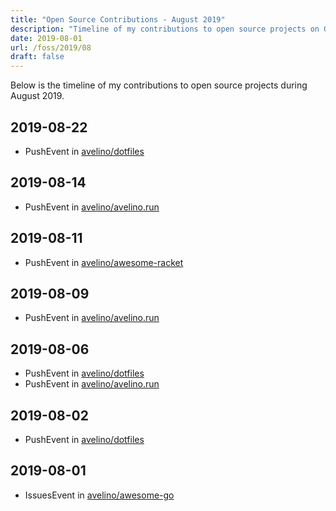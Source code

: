 ```yaml
---
title: "Open Source Contributions - August 2019"
description: "Timeline of my contributions to open source projects on GitHub during August 2019."
date: 2019-08-01
url: /foss/2019/08
draft: false
---
```


Below is the timeline of my contributions to open source projects during August 2019.

## 2019-08-22

- PushEvent in [avelino/dotfiles](https://github.com/avelino/dotfiles)

## 2019-08-14

- PushEvent in [avelino/avelino.run](https://github.com/avelino/avelino.run)

## 2019-08-11

- PushEvent in [avelino/awesome-racket](https://github.com/avelino/awesome-racket)

## 2019-08-09

- PushEvent in [avelino/avelino.run](https://github.com/avelino/avelino.run)

## 2019-08-06

- PushEvent in [avelino/dotfiles](https://github.com/avelino/dotfiles)
- PushEvent in [avelino/avelino.run](https://github.com/avelino/avelino.run)

## 2019-08-02

- PushEvent in [avelino/dotfiles](https://github.com/avelino/dotfiles)

## 2019-08-01

- IssuesEvent in [avelino/awesome-go](https://github.com/avelino/awesome-go)

